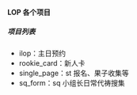 #### LOP 各个项目
##### 项目列表
- ilop：主日预约
- rookie_card：新人卡
- single_page：st 报名、果子收集等
- sq_form：sq 小组长日常代祷搜集


